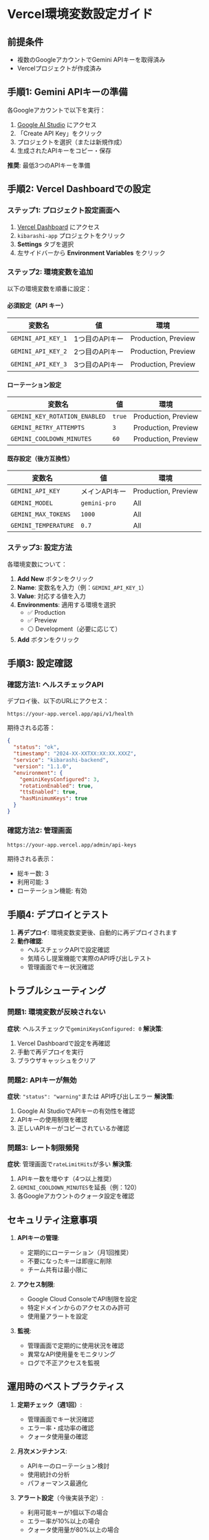 # Vercel環境変数設定ガイド

## 前提条件
- 複数のGoogleアカウントでGemini APIキーを取得済み
- Vercelプロジェクトが作成済み

## 手順1: Gemini APIキーの準備

各Googleアカウントで以下を実行：

1. [Google AI Studio](https://makersuite.google.com/app/apikey) にアクセス
2. 「Create API Key」をクリック
3. プロジェクトを選択（または新規作成）
4. 生成されたAPIキーをコピー・保存

**推奨**: 最低3つのAPIキーを準備

## 手順2: Vercel Dashboardでの設定

### ステップ1: プロジェクト設定画面へ
1. [Vercel Dashboard](https://vercel.com/dashboard) にアクセス
2. `kibarashi-app` プロジェクトをクリック
3. **Settings** タブを選択
4. 左サイドバーから **Environment Variables** をクリック

### ステップ2: 環境変数を追加

以下の環境変数を順番に設定：

#### 必須設定（API キー）
| 変数名 | 値 | 環境 |
|--------|----|----- |
| `GEMINI_API_KEY_1` | 1つ目のAPIキー | Production, Preview |
| `GEMINI_API_KEY_2` | 2つ目のAPIキー | Production, Preview |
| `GEMINI_API_KEY_3` | 3つ目のAPIキー | Production, Preview |

#### ローテーション設定
| 変数名 | 値 | 環境 |
|--------|----|----- |
| `GEMINI_KEY_ROTATION_ENABLED` | `true` | Production, Preview |
| `GEMINI_RETRY_ATTEMPTS` | `3` | Production, Preview |
| `GEMINI_COOLDOWN_MINUTES` | `60` | Production, Preview |

#### 既存設定（後方互換性）
| 変数名 | 値 | 環境 |
|--------|----|----- |
| `GEMINI_API_KEY` | メインAPIキー | Production, Preview |
| `GEMINI_MODEL` | `gemini-pro` | All |
| `GEMINI_MAX_TOKENS` | `1000` | All |
| `GEMINI_TEMPERATURE` | `0.7` | All |

### ステップ3: 設定方法

各環境変数について：

1. **Add New** ボタンをクリック
2. **Name**: 変数名を入力（例：`GEMINI_API_KEY_1`）
3. **Value**: 対応する値を入力
4. **Environments**: 適用する環境を選択
   - ✅ Production
   - ✅ Preview
   - ⚪ Development（必要に応じて）
5. **Add** ボタンをクリック

## 手順3: 設定確認

### 確認方法1: ヘルスチェックAPI
デプロイ後、以下のURLにアクセス：
```
https://your-app.vercel.app/api/v1/health
```

期待される応答：
```json
{
  "status": "ok",
  "timestamp": "2024-XX-XXTXX:XX:XX.XXXZ",
  "service": "kibarashi-backend",
  "version": "1.1.0",
  "environment": {
    "geminiKeysConfigured": 3,
    "rotationEnabled": true,
    "ttsEnabled": true,
    "hasMinimumKeys": true
  }
}
```

### 確認方法2: 管理画面
```
https://your-app.vercel.app/admin/api-keys
```

期待される表示：
- 総キー数: 3
- 利用可能: 3
- ローテーション機能: 有効

## 手順4: デプロイとテスト

1. **再デプロイ**: 環境変数変更後、自動的に再デプロイされます
2. **動作確認**: 
   - ヘルスチェックAPIで設定確認
   - 気晴らし提案機能で実際のAPI呼び出しテスト
   - 管理画面でキー状況確認

## トラブルシューティング

### 問題1: 環境変数が反映されない
**症状**: ヘルスチェックで`geminiKeysConfigured: 0`
**解決策**: 
1. Vercel Dashboardで設定を再確認
2. 手動で再デプロイを実行
3. ブラウザキャッシュをクリア

### 問題2: APIキーが無効
**症状**: `"status": "warning"`または API呼び出しエラー
**解決策**:
1. Google AI StudioでAPIキーの有効性を確認
2. APIキーの使用制限を確認
3. 正しいAPIキーがコピーされているか確認

### 問題3: レート制限頻発
**症状**: 管理画面で`rateLimitHits`が多い
**解決策**:
1. APIキー数を増やす（4つ以上推奨）
2. `GEMINI_COOLDOWN_MINUTES`を延長（例：120）
3. 各Googleアカウントのクォータ設定を確認

## セキュリティ注意事項

1. **APIキーの管理**:
   - 定期的にローテーション（月1回推奨）
   - 不要になったキーは即座に削除
   - チーム共有は最小限に

2. **アクセス制限**:
   - Google Cloud ConsoleでAPI制限を設定
   - 特定ドメインからのアクセスのみ許可
   - 使用量アラートを設定

3. **監視**:
   - 管理画面で定期的に使用状況を確認
   - 異常なAPI使用量をモニタリング
   - ログで不正アクセスを監視

## 運用時のベストプラクティス

1. **定期チェック（週1回）**:
   - 管理画面でキー状況確認
   - エラー率・成功率の確認
   - クォータ使用量の確認

2. **月次メンテナンス**:
   - APIキーのローテーション検討
   - 使用統計の分析
   - パフォーマンス最適化

3. **アラート設定**（今後実装予定）:
   - 利用可能キーが1個以下の場合
   - エラー率が10%以上の場合
   - クォータ使用量が80%以上の場合
